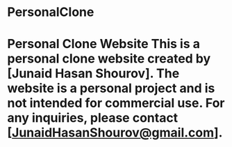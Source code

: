 # PersonalClone
# Personal Clone Website  This is a personal clone website created by [Junaid Hasan Shourov]. The website is a personal project and is not intended for commercial use. For any inquiries, please contact [JunaidHasanShourov@gmail.com].
